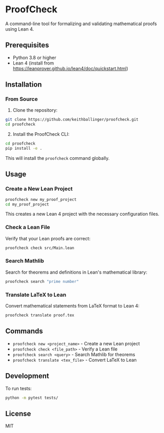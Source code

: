 # ProofCheck

A command-line tool for formalizing and validating mathematical proofs using Lean 4.

## Prerequisites

- Python 3.8 or higher
- Lean 4 (install from https://leanprover.github.io/lean4/doc/quickstart.html)

## Installation

### From Source

1. Clone the repository:
```bash
git clone https://github.com/keithballinger/proofcheck.git
cd proofcheck
```

2. Install the ProofCheck CLI:
```bash
cd proofcheck
pip install -e .
```

This will install the `proofcheck` command globally.

## Usage

### Create a New Lean Project

```bash
proofcheck new my_proof_project
cd my_proof_project
```

This creates a new Lean 4 project with the necessary configuration files.

### Check a Lean File

Verify that your Lean proofs are correct:

```bash
proofcheck check src/Main.lean
```

### Search Mathlib

Search for theorems and definitions in Lean's mathematical library:

```bash
proofcheck search "prime number"
```

### Translate LaTeX to Lean

Convert mathematical statements from LaTeX format to Lean 4:

```bash
proofcheck translate proof.tex
```

## Commands

- `proofcheck new <project_name>` - Create a new Lean project
- `proofcheck check <file_path>` - Verify a Lean file
- `proofcheck search <query>` - Search Mathlib for theorems
- `proofcheck translate <tex_file>` - Convert LaTeX to Lean

## Development

To run tests:

```bash
python -m pytest tests/
```

## License

MIT
